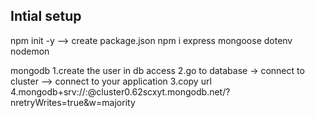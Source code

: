 ## Intial setup
npm init -y --> create package.json
npm i express mongoose dotenv nodemon

mongodb
1.create the user in db access 
2.go to database  -> connect to cluster --> connect to your application
3.copy url
4.mongodb+srv://<username>:<password>@cluster0.62scxyt.mongodb.net/?<DatabaseNAME>nretryWrites=true&w=majority